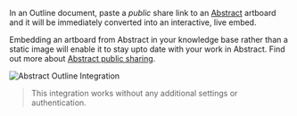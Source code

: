In an Outline document, paste a _public_ share link to an [Abstract](https://abstract.com) artboard and it will be immediately converted into an interactive, live embed.

Embedding an artboard from Abstract in your knowledge base rather than a static image will enable it to stay upto date with your work in Abstract. Find out more about [Abstract public sharing](https://www.abstract.com/blog/public-sharing/).

![Abstract Outline Integration](/images/integrations/screenshots/abstract.png)

> This integration works without any additional settings or authentication.
